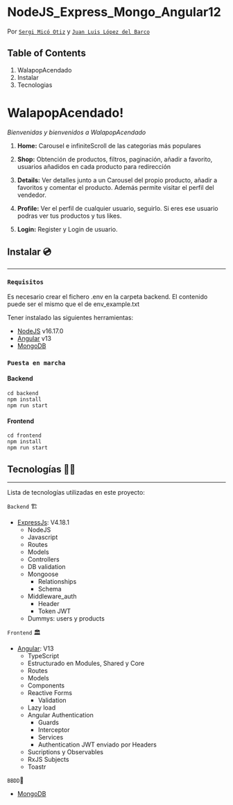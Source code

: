 # NodeJS_Express_Mongo_Angular12

Por [`Sergi Micó Otiz`](https://github.com/sergimicoortiz)  y  [`Juan Luis López del Barco`](https://github.com/JuanLuisLopez-code)

## Table of Contents

1. WalapopAcendado
2. Instalar
3. Tecnologias


# WalapopAcendado! 
_Bienvenidas y bienvenidos a WalapopAcendado_

1. **Home:**
   Carousel e infiniteScroll de las categorias más populares

2. **Shop:**
   Obtención de productos, filtros, paginación, añadir a favorito, usuarios añadidos en cada producto para redirección

3. **Details:**
   Ver detalles junto a un Carousel del propio producto, añadir a favoritos y comentar el producto.
   Además permite visitar el perfil del vendedor.

4. **Profile:**
   Ver el perfil de cualquier usuario, seguirlo. Si eres ese usuario podras ver tus productos y tus likes.

5. **Login:**
   Register y Login de usuario.

## Instalar 💿

---

### `Requisitos`
Es necesario crear el fichero .env en la carpeta backend. El contenido puede ser el mismo que el de env_example.txt

Tener instalado las siguientes herramientas:

- [NodeJS](https://nodejs.org/en/download/) v16.17.0
- [Angular](https://angularjs.org) v13
- [MongoDB](https://www.mongodb.com/try/download/community)

### `Puesta en marcha`

#### Backend
  ```
  cd backend
  npm install
  npm run start
  ```

  #### Frontend
  ```
  cd frontend
  npm install
  npm run start
  ```

## Tecnologías 👨‍💻

---

Lista de tecnologías utilizadas en este proyecto:

`Backend` 🏗️

- [ExpressJs](https://expressjs.com/): V4.18.1
  - NodeJS
  - Javascript
  - Routes
  - Models
  - Controllers
  - DB validation
  - Mongoose
    - Relationships
    - Schema
  - Middleware_auth
    - Header
    - Token JWT
  - Dummys: users y products


`Frontend` 🏛️

- [Angular](https://angularjs.org): V13
  - TypeScript
  - Estructurado en Modules, Shared y Core
  - Routes
  - Models
  - Components
  - Reactive Forms
    - Validation
  - Lazy load
  - Angular Authentication
    - Guards
    - Interceptor
    - Services
    - Authentication JWT enviado por Headers
  - Sucriptions y Observables
  - RxJS Subjects
  - Toastr
  

`BBDD`💾

- [MongoDB](https://www.mongodb.com/)
